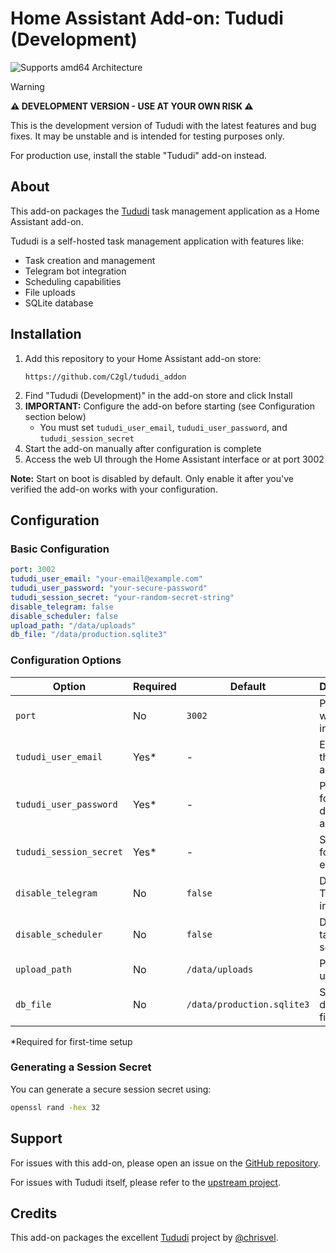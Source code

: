 # Home Assistant Add-on: Tududi (Development)

![Supports amd64 Architecture][amd64-shield]

> [!WARNING]
> **⚠️ DEVELOPMENT VERSION - USE AT YOUR OWN RISK ⚠️**
> 
> This is the development version of Tududi with the latest features and bug fixes.
> It may be unstable and is intended for testing purposes only.
> 
> For production use, install the stable "Tududi" add-on instead.

## About

This add-on packages the [Tududi](https://github.com/chrisvel/tududi) task management application as a Home Assistant add-on.

Tududi is a self-hosted task management application with features like:
- Task creation and management
- Telegram bot integration
- Scheduling capabilities
- File uploads
- SQLite database

## Installation

1. Add this repository to your Home Assistant add-on store:
   ```
   https://github.com/C2gl/tududi_addon
   ```
2. Find "Tududi (Development)" in the add-on store and click Install
3. **IMPORTANT:** Configure the add-on before starting (see Configuration section below)
   - You must set `tududi_user_email`, `tududi_user_password`, and `tududi_session_secret`
4. Start the add-on manually after configuration is complete
5. Access the web UI through the Home Assistant interface or at port 3002

**Note:** Start on boot is disabled by default. Only enable it after you've verified the add-on works with your configuration.

## Configuration

### Basic Configuration

```yaml
port: 3002
tududi_user_email: "your-email@example.com"
tududi_user_password: "your-secure-password"
tududi_session_secret: "your-random-secret-string"
disable_telegram: false
disable_scheduler: false
upload_path: "/data/uploads"
db_file: "/data/production.sqlite3"
```

### Configuration Options

| Option | Required | Default | Description |
|--------|----------|---------|-------------|
| `port` | No | `3002` | Port for the web interface |
| `tududi_user_email` | Yes* | - | Email for the default admin user |
| `tududi_user_password` | Yes* | - | Password for the default admin user |
| `tududi_session_secret` | Yes* | - | Secret key for session encryption |
| `disable_telegram` | No | `false` | Disable Telegram integration |
| `disable_scheduler` | No | `false` | Disable the task scheduler |
| `upload_path` | No | `/data/uploads` | Path for file uploads |
| `db_file` | No | `/data/production.sqlite3` | SQLite database file location |

*Required for first-time setup

### Generating a Session Secret

You can generate a secure session secret using:
```bash
openssl rand -hex 32
```

## Support

For issues with this add-on, please open an issue on the [GitHub repository](https://github.com/C2gl/tududi_addon).

For issues with Tududi itself, please refer to the [upstream project](https://github.com/chrisvel/tududi).

## Credits

This add-on packages the excellent [Tududi](https://github.com/chrisvel/tududi) project by [@chrisvel](https://github.com/chrisvel).

[aarch64-shield]: https://img.shields.io/badge/aarch64-yes-green.svg
[amd64-shield]: https://img.shields.io/badge/amd64-yes-green.svg
